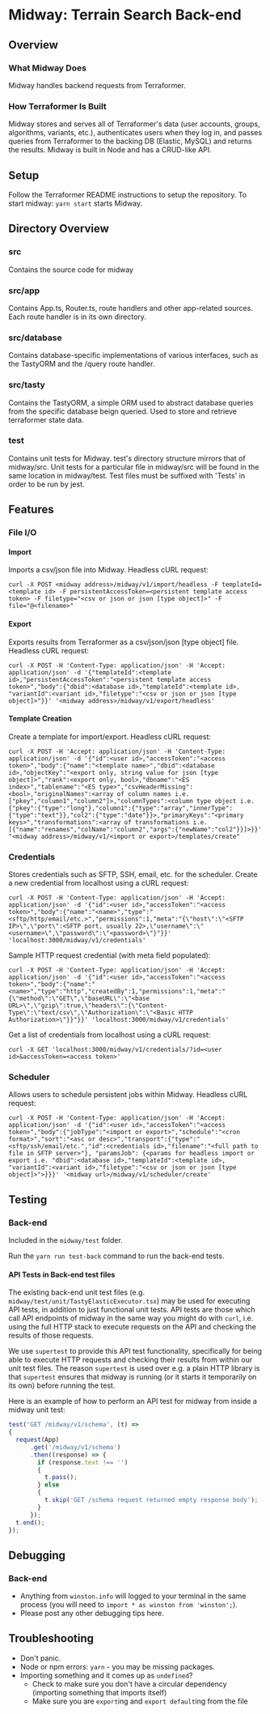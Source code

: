 # Midway: Terrain Search Back-end

## Overview

### What Midway Does

Midway handles backend requests from Terraformer.

### How Terraformer Is Built

Midway stores and serves all of Terraformer's data (user accounts,
groups, algorithms, variants, etc.), authenticates users when they log in, and passes queries from Terraformer to
the backing DB (Elastic, MySQL) and returns the results. Midway is built in Node and has a CRUD-like API.

## Setup

Follow the Terraformer README instructions to setup the repository. To start midway:
`yarn start` starts Midway.

## Directory Overview

### src

Contains the source code for midway

### src/app

Contains App.ts, Router.ts, route handlers and other app-related sources. Each route handler is in its own directory.

### src/database

Contains database-specific implementations of various interfaces, such as the TastyORM and the /query route handler.

### src/tasty

Contains the TastyORM, a simple ORM used to abstract database queries from the specific database beign queried. Used to store and retrieve terraformer state data.

### test

Contains unit tests for Midway. test's directory structure mirrors that of midway/src. Unit tests for a particular file in midway/src will be found in the same location in midway/test. Test files must be suffixed with 'Tests' in order to be run by jest. 

## Features

### File I/O

#### Import

Imports a csv/json file into Midway. Headless cURL request:
```
curl -X POST <midway address>/midway/v1/import/headless -F templateId=<template id> -F persistentAccessToken=<persistent template access token> -F filetype="<csv or json or json [type object]>" -F file="@<filename>"
```

#### Export

Exports results from Terraformer as a csv/json/json [type object] file. Headless cURL request:
```
curl -X POST -H 'Content-Type: application/json' -H 'Accept: application/json' -d '{"templateId":<template id>,"persistentAccessToken":"<persistent template access token>","body":{"dbid":<database id>,"templateId":<template id>, "variantId":<variant id>,"filetype":"<csv or json or json [type object]>"}}' '<midway address>/midway/v1/export/headless'
```

#### Template Creation

Create a template for import/export. Headless cURL request:
```
curl -X POST -H 'Accept: application/json' -H 'Content-Type: application/json' -d '{"id":<user id>,"accessToken":"<access token>","body":{"name":"<template name>","dbid":<database id>,"objectKey":"<export only, string value for json [type object]>","rank":<export only, bool>,"dbname":"<ES index>","tablename":"<ES type>","csvHeaderMissing":<bool>,"originalNames":<array of column names i.e. ["pkey","column1","column2"]>,"columnTypes":<column type object i.e. {"pkey":{"type":"long"},"column1":{"type":"array","innerType":{"type":"text"}},"col2":{"type":"date"}}>,"primaryKeys":"<primary keys>","transformations":<array of transformations i.e. [{"name":"renames","colName":"column2","args":{"newName":"col2"}}]>}}' "<midway address>/midway/v1/<import or export>/templates/create"
```

### Credentials

Stores credentials such as SFTP, SSH, email, etc. for the scheduler. Create a new credential from localhost using a cURL request:
```
curl -X POST -H 'Content-Type: application/json' -H 'Accept: application/json' -d '{"id":<user id>,"accessToken":"<access token>","body":{"name":"<name>","type":"<sftp/http/email/etc.>","permissions":1,"meta":"{\"host\":\"<SFTP IP>\",\"port\":<SFTP port, usually 22>,\"username\":\"<username>\",\"password\":\"<password>\"}"}}' 'localhost:3000/midway/v1/credentials'
``` 

Sample HTTP request credential (with meta field populated):
```
curl -X POST -H 'Content-Type: application/json' -H 'Accept: application/json' -d '{"id":<user id>,"accessToken":"<access token>","body":{"name":"<name>","type":"http","createdBy":1,"permissions":1,"meta":"{\"method\":\"GET\",\"baseURL\":\"<base URL>\",\"gzip\":true,\"headers\":{\"Content-Type\":\"text/csv\",\"Authorization\":\"<Basic HTTP Authorization>\"}}"}}' 'localhost:3000/midway/v1/credentials'
```

Get a list of credentials from localhost using a cURL request:
```
curl -X GET 'localhost:3000/midway/v1/credentials/?id=<user id>&accessToken=<access token>'
```

### Scheduler

Allows users to schedule persistent jobs within Midway. Headless cURL request:
```
curl -X POST -H 'Content-Type: application/json' -H 'Accept: application/json' -d '{"id":<user id>,"accessToken":"<access token>","body":{"jobType":"<import or export>","schedule":"<cron format>","sort":"<asc or desc>","transport":{"type":"<sftp/ssh/email/etc.","id":<credentials id>,"filename":"<full path to file in SFTP server>"}, "paramsJob": {<params for headless import or export i.e. "dbid":<database id>,"templateId":<template id>, "variantId":<variant id>,"filetype":"<csv or json or json [type object]>">}}}' '<midway url>/midway/v1/scheduler/create'
```

## Testing

### Back-end

Included in the `midway/test` folder.

Run the `yarn run test-back` command to run the back-end tests.

#### API Tests in Back-end test files

The existing back-end unit test files (e.g. `midway/test/unit/TastyElasticExecutor.tsx`) may be used for executing
API tests, in addition to just functional unit tests.  API tests are those which call API endpoints of midway in the
same way you might do with `curl`, i.e. using the full HTTP stack to execute requests on the API and checking the
results of those requests.

We use `supertest` to provide this API test functionality, specifically for being able to execute HTTP requests and
checking their results from within our unit test files.  The reason `supertest` is used over e.g. a plain HTTP library
is that `supertest` ensures that midway is running (or it starts it temporarily on its own) before running the test.

Here is an example of how to perform an API test for midway from inside a midway unit test:
```javascript
test('GET /midway/v1/schema', (t) =>
{
  request(App)
      .get('/midway/v1/schema')
      .then((response) => {
        if (response.text !== '')
        {
          t.pass();
        } else
        {
          t.skip('GET /schema request returned empty response body');
        }
      });
  t.end();
});
```

## Debugging

### Back-end

* Anything from `winston.info` will logged to your terminal in the same process (you will need to
  `import * as winston from 'winston';`).
* Please post any other debugging tips here.

## Troubleshooting

* Don't panic.
* Node or npm errors: `yarn` - you may be missing packages.
* Importing something and it comes up as `undefined`?
  - Check to make sure you don't have a circular dependency (importing something that imports itself)
  - Make sure you are `export`ing and `export default`ing from the file
